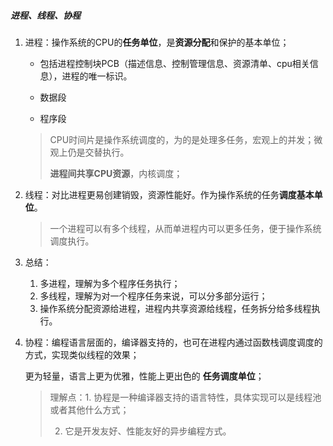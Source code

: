 ##### 进程、线程、协程

1. 进程：操作系统的CPU的**任务单位**，是**资源分配**和保护的基本单位；

    - 包括进程控制块PCB（描述信息、控制管理信息、资源清单、cpu相关信息），进程的唯一标识。

    - 数据段

    - 程序段

   > CPU时间片是操作系统调度的，为的是处理多任务，宏观上的并发；微观上仍是交替执行。
   >
   > **进程间共享CPU资源**，内核调度；

2. 线程：对比进程更易创建销毁，资源性能好。作为操作系统的任务**调度基本单位**。

   > 一个进程可以有多个线程，从而单进程内可以更多任务，便于操作系统调度执行。

3. 总结：

    1. 多进程，理解为多个程序任务执行；
    2. 多线程，理解为对一个程序任务来说，可以分多部分运行；
    3. 操作系统分配资源给进程，进程内共享资源给线程，任务拆分给多线程执行。

4. 协程：编程语言层面的，编译器支持的，也可在进程内通过函数栈调度调度的方式，实现类似线程的效果；

   更为轻量，语言上更为优雅，性能上更出色的 **任务调度单位**；

   > 理解点：1. 协程是一种编译器支持的语言特性，具体实现可以是线程池或者其他什么方式；
   >
   > 2. 它是开发友好、性能友好的异步编程方式。